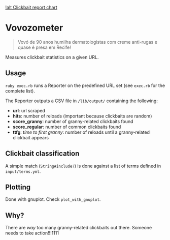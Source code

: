 [!alt Clickbait report chart](report.png)

# Vovozometer

> Vovó de 90 anos humilha dermatologistas com creme anti-rugas e quase é presa em Recife!

Measures clickbait statistics on a given URL.

## Usage

`ruby exec.rb` runs a Reporter on the predefined URL set (see `exec.rb` for the complete list).

The Reporter outputs a CSV file in `/lib/output/` containing the following:

* **url**: url scraped
* **hits**: number of reloads (important because clickbaits are random)
* **score_granny**: number of granny-related clickbaits found
* **score_regular**: number of common clickbaits found
* **ttfg**: *time to first granny*: number of reloads until a granny-related clickbait appears

## Clickbait classification

A simple match (`String#include?`) is done against a list of terms defined in `input/terms.yml`.

## Plotting

Done with gnuplot. Check `plot_with_gnuplot`.

## Why?

There are *way* too many granny-related clickbaits out there. Someone needs to take action!!!1111
